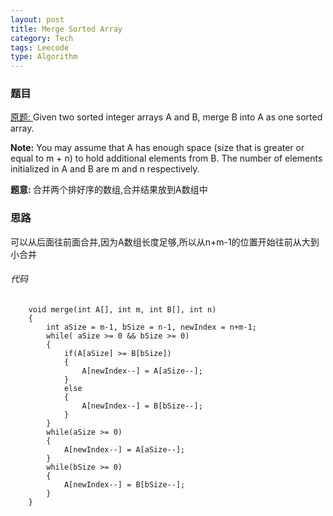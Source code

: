 ```yaml
---
layout: post
title: Merge Sorted Array 
category: Tech
tags: Leecode
type: Algorithm
---
```


### 题目
[原题: ](//oj.leetcode.com/problems/merge-sorted-array/)Given two sorted integer arrays A and B, merge B into A as one sorted array.

<b>Note:</b>
You may assume that A has enough space (size that is greater or equal to m + n) to hold additional elements from B. The number of elements initialized in A and B are m and n respectively.

<b>题意: </b>合并两个排好序的数组,合并结果放到A数组中

### 思路
可以从后面往前面合并,因为A数组长度足够,所以从n+m-1的位置开始往前从大到小合并

###### 代码

		void merge(int A[], int m, int B[], int n)
	    {
	        int aSize = m-1, bSize = n-1, newIndex = n+m-1;
	        while( aSize >= 0 && bSize >= 0)
	        {
	            if(A[aSize] >= B[bSize])
	            {
	                A[newIndex--] = A[aSize--];
	            }
	            else
	            {
	                A[newIndex--] = B[bSize--];
	            }
	        }
	        while(aSize >= 0)
	        {
	            A[newIndex--] = A[aSize--];
	        }
	        while(bSize >= 0)
	        {
	            A[newIndex--] = B[bSize--];
	        }
	    }
